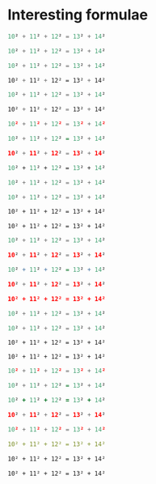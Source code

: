 # Interesting formulae

```go
10² + 11² + 12² = 13² + 14²
```

```c
10² + 11² + 12² = 13² + 14²
```

```cs
10² + 11² + 12² = 13² + 14²
```

```css
10² + 11² + 12² = 13² + 14²
```

```lua
10² + 11² + 12² = 13² + 14²
```

```rs
10² + 11² + 12² = 13² + 14²
```

```js
10² + 11² + 12² = 13² + 14²
```

```hs
10² + 11² + 12² = 13² + 14²
```

```groovy
10² + 11² + 12² = 13² + 14²
```

```fsharp
10² + 11² + 12² = 13² + 14²
```

```cpp
10² + 11² + 12² = 13² + 14²
```

```dart
10² + 11² + 12² = 13² + 14²
```

```sh
10² + 11² + 12² = 13² + 14²
```

```pwsh
10² + 11² + 12² = 13² + 14²
```

```lua
10² + 11² + 12² = 13² + 14²
```

```php
10² + 11² + 12² = 13² + 14²
```

```r
10² + 11² + 12² = 13² + 14²
```

```java
10² + 11² + 12² = 13² + 14²
```

```json
10² + 11² + 12² = 13² + 14²
```

```julia
10² + 11² + 12² = 13² + 14²
```

```sql
10² + 11² + 12² = 13² + 14²
```

```objc
10² + 11² + 12² = 13² + 14²
```

```pug
10² + 11² + 12² = 13² + 14²
```

```py
10² + 11² + 12² = 13² + 14²
```

```purescript
10² + 11² + 12² = 13² + 14²
```

```rb
10² + 11² + 12² = 13² + 14²
```

```swift
10² + 11² + 12² = 13² + 14²
```

```ts
10² + 11² + 12² = 13² + 14²
```

```yaml
10² + 11² + 12² = 13² + 14²
```

```vb
10² + 11² + 12² = 13² + 14²
```

```
10² + 11² + 12² = 13² + 14²
```
